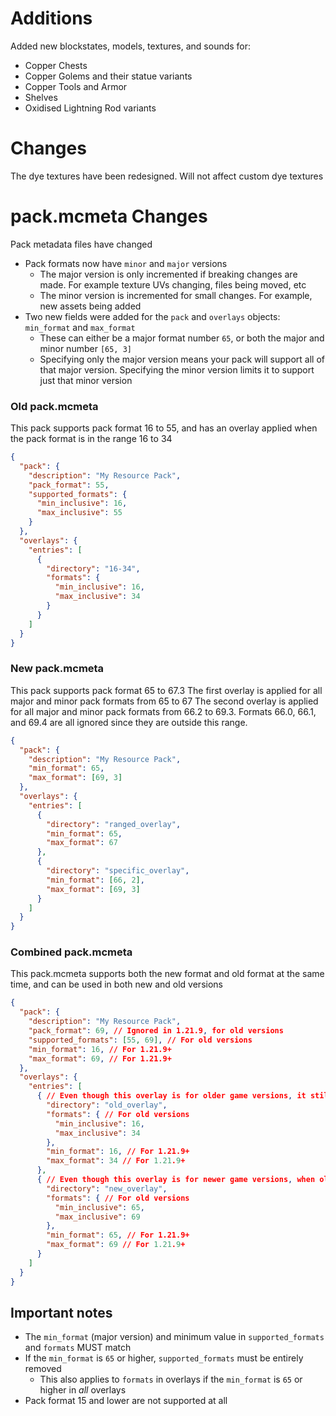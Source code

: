 # Additions
Added new blockstates, models, textures, and sounds for:
- Copper Chests
- Copper Golems and their statue variants
- Copper Tools and Armor
- Shelves
- Oxidised Lightning Rod variants

# Changes
The dye textures have been redesigned. Will not affect custom dye textures

# pack.mcmeta Changes
Pack metadata files have changed
- Pack formats now have `minor` and `major` versions
  - The major version is only incremented if breaking changes are made. For example texture UVs changing, files being moved, etc
  - The minor version is incremented for small changes. For example, new assets being added
- Two new fields were added for the `pack` and `overlays` objects: `min_format` and `max_format`
  - These can either be a major format number `65`, or both the major and minor number `[65, 3]`
  - Specifying only the major version means your pack will support all of that major version. Specifying the minor version limits it to support just that minor version

### Old pack.mcmeta
This pack supports pack format 16 to 55, and has an overlay applied when the pack format is in the range 16 to 34
```json
{
  "pack": {
    "description": "My Resource Pack",
    "pack_format": 55,
    "supported_formats": {
      "min_inclusive": 16,
      "max_inclusive": 55
    }
  },
  "overlays": {
    "entries": [
      {
        "directory": "16-34",
        "formats": {
          "min_inclusive": 16,
          "max_inclusive": 34
        }
      }
    ]
  }
}
```

### New pack.mcmeta
This pack supports pack format 65 to 67.3
The first overlay is applied for all major and minor pack formats from 65 to 67
The second overlay is applied for all major and minor pack formats from 66.2 to 69.3. Formats 66.0, 66.1, and 69.4 are all ignored since they are outside this range.
```json
{
  "pack": {
    "description": "My Resource Pack",
    "min_format": 65,
    "max_format": [69, 3]
  },
  "overlays": {
    "entries": [
      {
        "directory": "ranged_overlay",
        "min_format": 65,
        "max_format": 67
      },
      {
        "directory": "specific_overlay",
        "min_format": [66, 2],
        "max_format": [69, 3]
      }
    ]
  }
}
```

### Combined pack.mcmeta
This pack.mcmeta supports both the new format and old format at the same time, and can be used in both new and old versions
```json
{
  "pack": {
    "description": "My Resource Pack",
    "pack_format": 69, // Ignored in 1.21.9, for old versions
    "supported_formats": [55, 69], // For old versions
    "min_format": 16, // For 1.21.9+
    "max_format": 69, // For 1.21.9+
  },
  "overlays": {
    "entries": [
      { // Even though this overlay is for older game versions, it still needs the new formatting
        "directory": "old_overlay",
        "formats": { // For old versions
          "min_inclusive": 16,
          "max_inclusive": 34
        },
        "min_format": 16, // For 1.21.9+
        "max_format": 34 // For 1.21.9+
      },
      { // Even though this overlay is for newer game versions, when old overlays are present, all overlays must provide the old formatting
        "directory": "new_overlay",
        "formats": { // For old versions
          "min_inclusive": 65,
          "max_inclusive": 69
        },
        "min_format": 65, // For 1.21.9+
        "max_format": 69 // For 1.21.9+
      }
    ]
  }
}
```

## Important notes
- The `min_format` (major version) and minimum value in `supported_formats` and `formats` MUST match
- If the `min_format` is `65` or higher, `supported_formats` must be entirely removed
   - This also applies to `formats` in overlays if the `min_format` is `65` or higher in _all_ overlays
- Pack format 15 and lower are not supported at all